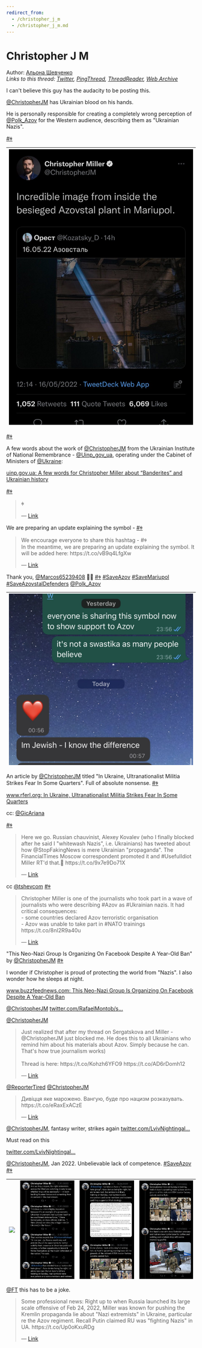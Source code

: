 ```yaml
---
redirect_from:
  - /christopher_j_m
  - /christopher_j_m.md
---
```

# Christopher J M

Author: [Альона Шевченко](https://twitter.com/cryptodrftng)  
*Links to this thread: [Twitter](https://twitter.com/cryptodrftng/status/1526353509356011520), [PingThread](https://pingthread.com/thread/1526353509356011520), [ThreadReader](https://threadreaderapp.com/thread/1526353509356011520.html), [Web Archive](https://web.archive.org/web/*/https://twitter.com/cryptodrftng/status/1526353509356011520)*

I can't believe this guy has the audacity to be posting this.

[@ChristopherJM](https://twitter.com/ChristopherJM) has Ukrainian blood on his hands. 

He is personally responsible for creating a completely wrong perception of [@Polk_Azov](https://twitter.com/Polk_Azov) for the Western audience, describing them as "Ukrainian Nazis".

[#ꑭ](https://twitter.com/hashtag/%EA%91%AD)

| [![](/media/1560671494950506496/3_1526353504209719297.jpg)](/media/1560671494950506496/3_1526353504209719297.jpg) |
| :-: |

[#ꑭ](https://twitter.com/hashtag/%EA%91%AD)

A few words about the work of [@ChristopherJM](https://twitter.com/ChristopherJM) from the Ukrainian Institute of National Remembrance - [@Uinp_gov_ua](https://twitter.com/Uinp_gov_ua), operating under the Cabinet of Ministers of [@Ukraine](https://twitter.com/Ukraine):

[uinp.gov.ua: A few words for Christopher Miller about “Banderites” and Ukrainian history](https://uinp.gov.ua/pres-centr/novyny/a-few-words-for-christopher-miller-about-banderites-and-ukrainian-history)

[#ꑭ](https://twitter.com/hashtag/%EA%91%AD)



<blockquote class="twitter-tweet">
    <p lang="en" dir="ltr">
    ꑭ<br />
    </p>
    &mdash; <a href="https://twitter.com/Ukraine_DAO/status/1526313314120257538">Link</a>
</blockquote>

We are preparing an update explaining the symbol -  [#ꑭ](https://twitter.com/hashtag/%EA%91%AD)



<blockquote class="twitter-tweet">
    <p lang="en" dir="ltr">
    We encourage everyone to share this hashtag - #ꑭ<br />
    In the meantime, we are preparing an update explaining the symbol. It will be added here: https://t.co/vB9q4LfgXw<br />
    </p>
    &mdash; <a href="https://twitter.com/Ukraine_DAO/status/1526317729241866241">Link</a>
</blockquote>

Thank you, [@Marcos65239408](https://twitter.com/Marcos65239408) 💙💛 [#ꑭ](https://twitter.com/hashtag/%EA%91%AD) [#SaveAzov](https://twitter.com/hashtag/SaveAzov) [#SaveMariupol](https://twitter.com/hashtag/SaveMariupol) [#SaveAzovstalDefenders](https://twitter.com/hashtag/SaveAzovstalDefenders) [@Polk_Azov](https://twitter.com/Polk_Azov)

| [![](/media/1560671494950506496/3_1526359022537953282.jpg)](/media/1560671494950506496/3_1526359022537953282.jpg) |
| :-: |

An article by [@ChristopherJM](https://twitter.com/ChristopherJM) titled "In Ukraine, Ultranationalist Militia Strikes Fear In Some Quarters". Full of absolute nonsense. [#ꑭ](https://twitter.com/hashtag/%EA%91%AD) 

[www.rferl.org: In Ukraine, Ultranationalist Militia Strikes Fear In Some Quarters](https://www.rferl.org/amp/ukraine-azov-right-wing-militia-to-patrol-kyiv/29008036.html)

cc: [@GicAriana](https://twitter.com/GicAriana) 

[#ꑭ](https://twitter.com/hashtag/%EA%91%AD)

<blockquote class="twitter-tweet">
    <p lang="en" dir="ltr">
    Here we go. Russian chauvinist, Alexey Kovalev (who I finally blocked after he said I &#34;whitewash Nazis&#34;, i.e. Ukrainians) has tweeted about how @StopFakingNews is mere Ukrainian &#34;propaganda&#34;. The FinancialTimes Moscow correspondent promoted it and #UsefulIdiot Miller RT&#39;d that.🤔 https://t.co/9x7e9Do71X<br />
    </p>
    &mdash; <a href="https://twitter.com/GicAriana/status/1117924976189956096">Link</a>
</blockquote>

cc [@tshevcom](https://twitter.com/tshevcom) [#ꑭ](https://twitter.com/hashtag/%EA%91%AD)

<blockquote class="twitter-tweet">
    <p lang="en" dir="ltr">
    Christopher Miller is one of the journalists who took part in a wave of journalists who were describing #Azov as #Ukrainian nazis. It had critical consequences:<br />
    - some countries declared Azov terroristic organisation<br />
    - Azov was unable to take part in #NATO trainings https://t.co/8nI2R9a40u<br />
    </p>
    &mdash; <a href="https://twitter.com/tshevcom/status/1523346847875538945">Link</a>
</blockquote>

"This Neo-Nazi Group Is Organizing On Facebook Despite A Year-Old Ban" by [@ChristopherJM](https://twitter.com/ChristopherJM)  [#ꑭ](https://twitter.com/hashtag/%EA%91%AD)

I wonder if Christopher is proud of protecting the world from "Nazis". I also wonder how he sleeps at night.

[www.buzzfeednews.com: This Neo-Nazi Group Is Organizing On Facebook Despite A Year-Old Ban](https://www.buzzfeednews.com/article/christopherm51/neo-nazi-group-facebook)

[@ChristopherJM](https://twitter.com/ChristopherJM) [twitter.com/RafaelMontob/s…](https://twitter.com/RafaelMontob/status/1533595769411731457)

[@ChristopherJM](https://twitter.com/ChristopherJM) 



<blockquote class="twitter-tweet">
    <p lang="en" dir="ltr">
    Just realized that after my thread on Sergatskova and Miller - @ChristopherJM just blocked me. He does this to all Ukrainians who remind him about his materials about Azov. Simply because he can. That&#39;s how true journalism works)<br />
    <br />
    Thread is here: https://t.co/Kohzh6YFO9 https://t.co/AD6rDomh12<br />
    </p>
    &mdash; <a href="https://twitter.com/stsx92/status/1533799148998254594">Link</a>
</blockquote>

[@ReporterTired](https://twitter.com/ReporterTired) [@ChristopherJM](https://twitter.com/ChristopherJM)

<blockquote class="twitter-tweet">
    <p lang="en" dir="ltr">
    Дивіцця яке марожено. Вангую, буде про нацизм розказувать. https://t.co/eRaxExACzE<br />
    </p>
    &mdash; <a href="https://twitter.com/ReporterTired/status/1539219047816077313">Link</a>
</blockquote>

[@ChristopherJM](https://twitter.com/ChristopherJM), fantasy writer, strikes again 
 [twitter.com/LvivNightingal…](https://twitter.com/LvivNightingale/status/1544416737894039563?s=20&t=HyslXsofQZUWo2FI8GcSAQ)

Must read on this

[twitter.com/LvivNightingal…](https://twitter.com/LvivNightingale/status/1544054858675789824?s=20&t=HyslXsofQZUWo2FI8GcSAQ)

[@ChristopherJM](https://twitter.com/ChristopherJM), Jan 2022. Unbelievable lack of competence. [#SaveAzov](https://twitter.com/hashtag/SaveAzov) [#ꑭ](https://twitter.com/hashtag/%EA%91%AD)

| [![](/media/1560671494950506496/3_1560671486704238592.jpg)](/media/1560671494950506496/3_1560671486704238592.jpg) | [![](/media/1560671494950506496/3_1560671486670786562.jpg)](/media/1560671494950506496/3_1560671486670786562.jpg) | [![](/media/1560671494950506496/3_1560671486670737414.jpg)](/media/1560671494950506496/3_1560671486670737414.jpg) | [![](/media/1560671494950506496/3_1560671486712717312.jpg)](/media/1560671494950506496/3_1560671486712717312.jpg) |
| :-: | :-: | :-: | :-: |

[@FT](https://twitter.com/FT) this has to be a joke.

<blockquote class="twitter-tweet">
    <p lang="en" dir="ltr">
    Some professional news: Right up to when Russia launched its large scale offensive of Feb 24, 2022, Miller was known for pushing the Kremlin propaganda lie about &#34;Nazi extremists&#34; in Ukraine, particular re the Azov regiment. Recall Putin claimed RU was &#34;fighting Nazis&#34; in UA. https://t.co/Up0oKxuRDg<br />
    </p>
    &mdash; <a href="https://twitter.com/GicAriana/status/1577151456507224064">Link</a>
</blockquote>
